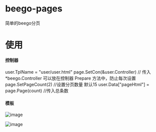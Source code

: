 # beego-pages
简单的beego分页
# 使用
#### 控制器

 user.TplName = "user/user.html"
 page.SetCon(&user.Controller) // 传入*beego.Controller 可以放在控制器 Prepare 方法中，防止每次设置
 page.SetPageCount(2)          //设置分页数量 默认15
 user.Data["pageHtml"] = page.Page(count) //传入总条数
  
  
#### 模板
![image](https://user-images.githubusercontent.com/40753219/117231802-8a8d4f00-ae52-11eb-93d7-8a6fe3e58c85.png)

![image](https://user-images.githubusercontent.com/40753219/117231822-9547e400-ae52-11eb-9854-b5cb175e7707.png)
